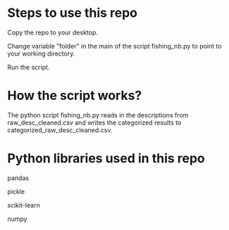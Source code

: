 # Steps to use this repo

Copy the repo to your desktop.

Change variable "folder" in the main of the script fishing_nb.py to point to your working directory.

Run the script.

# How the script works?

The python script fishing_nb.py reads in the descriptions from raw_desc_cleaned.csv and writes the categorized results to categorized_raw_desc_cleaned.csv.

# Python libraries used in this repo

pandas

pickle

scikit-learn

numpy

